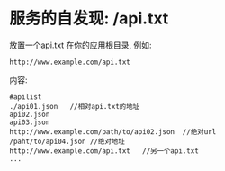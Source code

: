 # 服务的自发现:  /api.txt

放置一个api.txt 在你的应用根目录, 例如:

``http://www.example.com/api.txt``

内容:

```
#apilist
./api01.json   //相对api.txt的地址
api02.json
api03.json
http://www.example.com/path/to/api02.json  //绝对url
/paht/to/api04.json //绝对地址
http://www.example.com/api.txt   //另一个api.txt
...

```